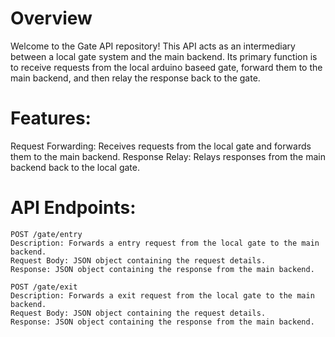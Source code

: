 
# **Overview**
Welcome to the Gate API repository! This API acts as an intermediary between a local gate system and the main backend. Its primary function is to receive requests from the local arduino baseed gate, forward them to the main backend, and then relay the response back to the gate.

# **Features:**
Request Forwarding: Receives requests from the local gate and forwards them to the main backend.
Response Relay: Relays responses from the main backend back to the local gate.

# **API Endpoints:**
```
POST /gate/entry
Description: Forwards a entry request from the local gate to the main backend.
Request Body: JSON object containing the request details.
Response: JSON object containing the response from the main backend.
```

```
POST /gate/exit
Description: Forwards a exit request from the local gate to the main backend.
Request Body: JSON object containing the request details.
Response: JSON object containing the response from the main backend.
```
